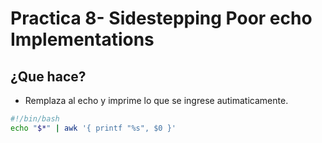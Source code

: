 # Practica 8- Sidestepping Poor echo Implementations

## ¿Que hace?
- Remplaza al echo y imprime lo que se ingrese autimaticamente.

```bash
#!/bin/bash
echo "$*" | awk '{ printf "%s", $0 }'
```